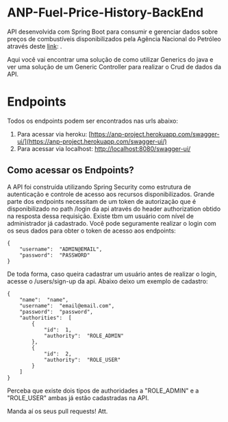 # ANP-Fuel-Price-History-BackEnd

API desenvolvida com Spring Boot para consumir e gerenciar dados sobre preços de combustíveis disponibilizados pela Agência Nacional do Petróleo através deste [link](http://www.anp.gov.br/conteudo-do-menu-superior/31-dados-abertos/conteudo-do-menu-superior/31-dados-abertos/5542-serie-historica-de-precos-de-combustiveis): .

Aqui você vai encontrar uma solução de como utilizar Generics do java e ver uma solução de um Generic Controller para realizar o Crud de dados da API. 


# Endpoints

Todos os endpoints podem ser encontrados nas urls abaixo:

 1. Para acessar via heroku: [https://anp-project.herokuapp.com/swagger-ui/](https://anp-project.herokuapp.com/swagger-ui/)
 2. Para acessar via localhost: [http://localhost:8080/swagger-ui/](http://localhost:8080/swagger-ui/)
 
## Como acessar os Endpoints?

A API foi construída utilizando Spring Security como estrutura de autenticação e controle de acesso aos recursos disponibilizados. Grande parte dos endpoints necessitam de um token de autorização que é disponibilizado no path /login da api através do header authorization obtido na resposta dessa requisição.
Existe tbm um usuário com nível de administrador já cadastrado. Você pode seguramente realizar o login com os seus dados para obter o token de acesso aos endpoints:

    {
		"username":  "ADMIN@EMAIL",
		"password":  "PASSWORD"
	}
De toda forma, caso queira cadastrar um usuário antes de realizar o login, acesse o /users/sign-up da api. Abaixo deixo um exemplo de cadastro:

    {
		"name":  "name",
		"username":  "email@email.com",
		"password":  "password",
		"authorities":  [
			{
				"id":  1,
				"authority":  "ROLE_ADMIN"
			},
			{
				"id":  2,
				"authority":  "ROLE_USER"
			}
		]
	}
Perceba que existe dois tipos de authoridades a "ROLE_ADMIN" e a "ROLE_USER" ambas já estão cadastradas na API. 

Manda aí os seus pull requests! 
Att.